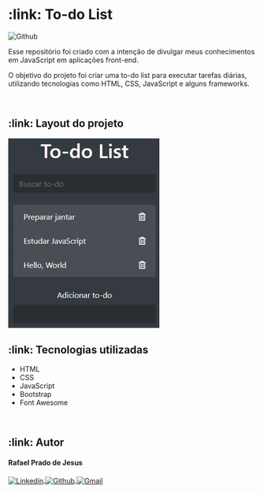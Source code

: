 <h1>:link: To-do List</h1>

<img alt="Github" src="https://img.shields.io/github/license/rafaelpradoj/todoList" />

<p>
  Esse repositório foi criado com a intenção de divulgar meus conhecimentos em JavaScript em aplicações front-end.
</p>

<p>
  O objetivo do projeto foi criar uma to-do list para executar tarefas diárias, utilizando tecnologias como HTML, CSS, JavaScript e alguns frameworks.
</p>

<br>

<h2>:link: Layout do projeto</h2>
<img src="assets/img/capaProjeto.png" />

<br>

<h2>:link: Tecnologias utilizadas</h2>
<ul>
 <li>HTML</li>
 <li>CSS</li>
 <li>JavaScript</li>
 <li>Bootstrap</li>
 <li>Font Awesome</li>
</ul>

<br>

<h2>:link: Autor</h2>

<h4>Rafael Prado de Jesus</h4>
<p>
  <a href="https://www.linkedin.com/in/rafaelpradoj/" target="_blank">
    <img align="center" src="https://img.shields.io/badge/-Linkedin-%230077B5?style=for-the-badge&logo=linkedin&logoColor=white" alt="Linkedin">
  </a>
  
  <a href="https://github.com/rafaelpradoj" target="_blank">
    <img align="center" src="https://img.shields.io/badge/GitHub-100000?style=for-the-badge&logo=github&logoColor=white" alt="Github">
  </a>
  
  <a href="mailto:rafaelpradoj@gmail.com" title="rafaelpradoj@gmail.com">
    <img align="center" src="https://img.shields.io/badge/Gmail-D14836?style=for-the-badge&logo=gmail&logoColor=white" alt="Gmail">
 </a>
</p>
